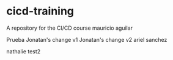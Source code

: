 # cicd-training
A repository for the CI/CD course
mauricio aguilar

Prueba
Jonatan's change v1
Jonatan's change v2
ariel sanchez


nathalie 
test2
